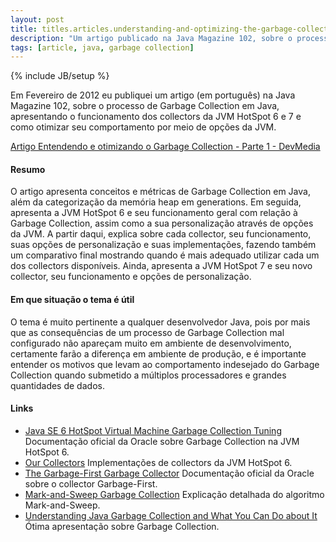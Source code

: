 ```yaml
---
layout: post
title: titles.articles.understanding-and-optimizing-the-garbage-collection-part-1
description: "Um artigo publicado na Java Magazine 102, sobre o processo de Garbage Collection em Java, apresentando o funcionamento dos collectors da JVM HotSpot 6 e 7 e como otimizar seu comportamento por meio de opções da JVM."
tags: [article, java, garbage collection]
---
```

{% include JB/setup %}

Em Fevereiro de 2012 eu publiquei um artigo (em português) na Java Magazine 102, sobre o processo de Garbage Collection em Java, apresentando o funcionamento dos collectors da JVM HotSpot 6 e 7 e como otimizar seu comportamento por meio de opções da JVM.

[Artigo Entendendo e otimizando o Garbage Collection - Parte 1 - DevMedia](http://www.devmedia.com.br/garbage-collection-entendendo-e-otimizando-revista-java-magazine-102-parte-1/24082)

#### Resumo
O artigo apresenta conceitos e métricas de Garbage Collection em Java, além da categorização da memória heap em generations. Em seguida, apresenta a JVM HotSpot 6 e seu funcionamento geral com relação à Garbage Collection, assim como a sua personalização através de opções da JVM. A partir daqui, explica sobre cada collector, seu funcionamento, suas opções de personalização e suas implementações, fazendo também um comparativo final mostrando quando é mais adequado utilizar cada um dos collectors disponíveis. Ainda, apresenta a JVM HotSpot 7 e seu novo collector, seu funcionamento e opções de personalização.

#### Em que situação o tema é útil
O tema é muito pertinente a qualquer desenvolvedor Java, pois por mais que as consequências de um processo de Garbage Collection mal configurado não apareçam muito em ambiente de desenvolvimento, certamente farão a diferença em ambiente de produção, e é importante entender os motivos que levam ao comportamento indesejado do Garbage Collection quando submetido a múltiplos processadores e grandes quantidades de dados.

#### Links
 * [Java SE 6 HotSpot Virtual Machine Garbage Collection Tuning](http://www.oracle.com/technetwork/java/javase/gc-tuning-6-140523.html) Documentação oficial da Oracle sobre Garbage Collection na JVM HotSpot 6.
 * [Our Collectors](http://blogs.oracle.com/jonthecollector/entry/our_collectors) Implementações de collectors da JVM HotSpot 6.
 * [The Garbage-First Garbage Collector](http://www.oracle.com/technetwork/java/javase/tech/g1-intro-jsp-135488.html) Documentação oficial da Oracle sobre o collector Garbage-First.
 * [Mark-and-Sweep Garbage Collection](http://www.brpreiss.com/books/opus5/html/page424.html) Explicação detalhada do algoritmo Mark-and-Sweep.
 * [Understanding Java Garbage Collection and What You Can Do about It](http://www.infoq.com/presentations/Understanding-Java-Garbage-Collection) Ótima apresentação sobre Garbage Collection.
